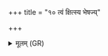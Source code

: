 +++
title = "१० त्वं क्षित्स्य भेषज्य्"

+++
<details><summary>मूलम् (GR)</summary>

+++(PSK 20.44.3cd; kṣitsya] K, kṣatasya Ja Ma JM Pa)+++त्वं क्षित्स्य भेषज्य्  
उभयोर् अक्षितस्य च ॥
</details>